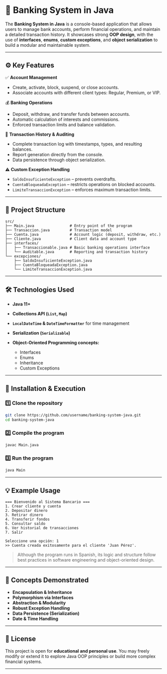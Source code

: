 # 🏦 Banking System in Java

The **Banking System in Java** is a console-based application that allows users to manage bank accounts, perform financial operations, and maintain a detailed transaction history.
It showcases strong **OOP design**, with the use of **interfaces**, **enums**, **custom exceptions**, and **object serialization** to build a modular and maintainable system.

---

## ⚙️ Key Features

✅ **Account Management**

* Create, activate, block, suspend, or close accounts.
* Associate accounts with different client types: Regular, Premium, or VIP.

💰 **Banking Operations**

* Deposit, withdraw, and transfer funds between accounts.
* Automatic calculation of interests and commissions.
* Enforced transaction limits and balance validation.

📜 **Transaction History & Auditing**

* Complete transaction log with timestamps, types, and resulting balances.
* Report generation directly from the console.
* Data persistence through object serialization.

⚠️ **Custom Exception Handling**

* `SaldoInsuficienteException` – prevents overdrafts.
* `CuentaBloqueadaException` – restricts operations on blocked accounts.
* `LimiteTransaccionException` – enforces maximum transaction limits.

---

## 🧩 Project Structure

```
src/
├── Main.java                # Entry point of the program
├── Transaccion.java         # Transaction model
├── Cuenta.java              # Account logic (deposit, withdraw, etc.)
├── Cliente.java             # Client data and account type
├── interfaces/
│   ├── Transaccionable.java # Basic banking operations interface
│   └── Auditable.java       # Reporting and transaction history
└── excepciones/
    ├── SaldoInsuficienteException.java
    ├── CuentaBloqueadaException.java
    └── LimiteTransaccionException.java
```

---

## 🛠️ Technologies Used

* **Java 11+**
* **Collections API (`List`, `Map`)**
* **`LocalDateTime` & `DateTimeFormatter`** for time management
* **Serialization (`Serializable`)**
* **Object-Oriented Programming concepts:**

  * Interfaces
  * Enums
  * Inheritance
  * Custom Exceptions

---

## 🚀 Installation & Execution

### 1️⃣ Clone the repository

```bash
git clone https://github.com/username/banking-system-java.git
cd banking-system-java
```

### 2️⃣ Compile the program

```bash
javac Main.java
```

### 3️⃣ Run the program

```bash
java Main
```

---

## 💡 Example Usage

```
=== Bienvenido al Sistema Bancario ===
1. Crear cliente y cuenta
2. Depositar dinero
3. Retirar dinero
4. Transferir fondos
5. Consultar saldo
6. Ver historial de transacciones
7. Salir

Seleccione una opción: 1
>> Cuenta creada exitosamente para el cliente 'Juan Pérez'.
```

> Although the program runs in Spanish, its logic and structure follow best practices in software engineering and object-oriented design.

---

## 🧠 Concepts Demonstrated

* **Encapsulation & Inheritance**
* **Polymorphism via Interfaces**
* **Abstraction & Modularity**
* **Robust Exception Handling**
* **Data Persistence (Serialization)**
* **Date & Time Handling**

---

## 🧾 License

This project is open for **educational and personal use**.
You may freely modify or extend it to explore Java OOP principles or build more complex financial systems.

---
